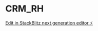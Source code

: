# CRM_RH

[Edit in StackBlitz next generation editor ⚡️](https://stackblitz.com/~/github.com/CristianPZA/CRM_RH)